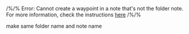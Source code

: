 
/%/% Error: Cannot create a waypoint in a note that's not the folder note. For more information, check the instructions [here](https://github.com/IdreesInc/Waypoint) /%/%

make same folder name and note name

